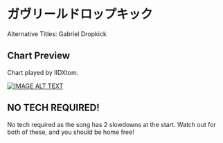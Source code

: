 # ガヴリールドロップキック

Alternative Titles: Gabriel Dropkick

## Chart Preview
Chart played by IIDXtom.

[![IMAGE ALT TEXT](http://img.youtube.com/vi/EG5pQC2xcVs/0.jpg)](https://youtu.be/EG5pQC2xcVs?t=10 "beatmania IIDX 27 HEROIC VERSE ガヴリールドロップキック SPA 正規")

## NO TECH REQUIRED!

No tech required as the song has 2 slowdowns at the start. Watch out for both of these, and you should be home free!